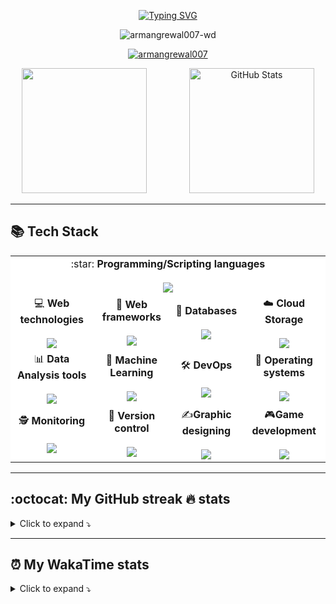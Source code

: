 <!--
**ArmanGrewal007/ArmanGrewal007** is a ✨ _special_ ✨ repository because its `README.md` (this file) appears on your GitHub profile.

Here are some ideas to get you started:

- 🔭 I’m currently working on ...
- 🌱 I’m currently learning ...
- 👯 I’m looking to collaborate on ...
- 🤔 I’m looking for help with ...
- 💬 Ask me about ...
- 📫 How to reach me: ...
- 😄 Pronouns: ...
- ⚡ Fun fact: ...
-->


<!-- ***WANDERING IN MY METAPHYSICAL REALM...🚶‍♂️*** -->


<!-- Typing - https://github.com/DenverCoder1/readme-typing-svg 
      DEMO site - https://readme-typing-svg.demolab.com/demo/ -->
<p align="center">
<a href="https://git.io/typing-svg"><img src="https://readme-typing-svg.demolab.com?font=Fira+Code&pause=1000&color=F7A30F&center=true&vCenter=true&random=false&width=435&lines=Hi+there!;+%E0%A8%B8%E0%A8%A4%E0%A8%BF+%E0%A8%B8%E0%A9%8D%E0%A8%B0%E0%A9%80+%E0%A8%85%E0%A8%95%E0%A8%BE%E0%A8%B2+%E0%A5%A4" alt="Typing SVG" /></a>
</p>

<p float="left" align="center"> 
<!-- Profile view counter - https://github.com/antonkomarev/github-profile-views-counter -->
<img src="https://komarev.com/ghpvc/?username=armangrewal007-wd&label=Profile%20views&color=green&style=flat" alt="armangrewal007-wd" /> 

<!-- Leetcode problems solved, rating  - https://leetcode-badge.vercel.app/
      Leetcode contest rating and quantile 
<a href="https://leetcode.com/armancode4u/"> <img src="https://img.shields.io/badge/dynamic/json?style=flat&labelColor=black&color=%23ffa116&label=Rating&query=ratingQuantile&url=https%3A%2F%2Fbadge.xyli.tech/%2Fapi%2Fusers%2Farmancode4u&logo=leetcode&logoColor=yellow)"> </a> -->

</p>

<!-- <p align="center"><img height="250"   src="ucwl5 2.jpeg">  </p> -->

<!-- github profile trophy - https://github.com/ryo-ma/github-profile-trophy -->
<p float="left" align="center"> <a href="https://github.com/ryo-ma/github-profile-trophy"><img src="https://github-profile-trophy.vercel.app/?username=armangrewal007&theme=onedark&column=-1&margin-w=15&margin-h=15" alt="armangrewal007" /></a> </p>

<!-- Stats - https://github.com/anuraghazra/github-readme-stats 
      (GitHub Stats, Customizing repo and gist cards, Top languages, WakaCard) 
      github-readme-stats-git-master-armangrewal007s-projects.vercel.app is my personal deployment to also show private stats-->
      
<p align="center">
<img height="200" src="https://github-readme-stats.vercel.app/api?username=armangrewal007&theme=github_dark_dimmed&count_private=true&include_all_commits=true" />
<img height="200" hspace="30"/>
<img height="200"  src="https://github-readme-stats.vercel.app/api/top-langs?username=armangrewal007&layout=compact&theme=github_dark_dimmed&langs_count=10" alt="GitHub Stats">
</p>

-----------------
## 📚 Tech Stack
<!-- Dev Icons - https://github.com/devicons/devicon/ -->


<table align="center" style="background-color: white;">
      <tr align="center">
            <td colspan="5">:star: <b>Programming/Scripting languages</b> 
                 <br><br> <img src="https://skillicons.dev/icons?i=python,bash,cpp,c,cs,java,html,css,js">
      </tr>
      <tr align="center">
            <td>💻 <b>Web technologies</b><br><br><img src="https://skillicons.dev/icons?i=bootstrap,jquery,vue,express"></td>
            <td>🚀 <b>Web frameworks</b><br><br> <img src="https://skillicons.dev/icons?i=django,flask,rails"></td>
            <td>🔎 <b>Databases</b><br><br> <img src="https://skillicons.dev/icons?i=mysql,sqlite,mongodb,redis"></td>
            <td>☁️ <b>Cloud Storage</b><br><br><img src="https://skillicons.dev/icons?i=aws"></td>
      </tr>
      <tr align="center"> 
            <td>📊 <b>Data Analysis tools</b><br><br> <img src="https://skillicons.dev/icons?i="> </td>
            <td>🧠 <b>Machine Learning</b><br><br><img src="https://skillicons.dev/icons?i=tensorflow,pytorch"> </td>
            <td>🛠️ <b>DevOps</b><br><br><img src="https://skillicons.dev/icons?i=jenkins,docker"></td>
            <td>💽 <b>Operating systems</b><br><br> <img src="https://skillicons.dev/icons?i="></td>
      </tr>
      <tr align="center">
            <td>🕵️ <b>Monitoring</b><br><br> <img src="https://skillicons.dev/icons?i=kafka,postman"></td>
            <td>🐙 <b>Version control</b><br><br> <img src="https://skillicons.dev/icons?i=git"></td>
            <td>✍️<b>Graphic designing</b><br><br><img src="https://skillicons.dev/icons?i=gimp,blender"> </td>
            <td>🎮<b>Game development</b><br><br><img src="https://skillicons.dev/icons?i=unity"> </td>
      </tr>
</table>

--------------------
## :octocat: My GitHub streak 🔥 stats
<details> <summary> Click to expand ⤵️ </summary>
<p float="left" align="center">
      <!-- Streak stats - https://github.com/DenverCoder1/github-readme-streak-stats
      DEMO site - https://streak-stats.demolab.com/demo/ -->
<a href="https://git.io/streak-stats"><img src="https://streak-stats.demolab.com?user=ArmanGrewal007&theme=one-dark-pro&hide_border=true&card_width=300" alt="GitHub Streak" /></a>
<!-- <img height="200" hspace="5"/> -->
</p>

<!-- github activity graph - https://github.com/Ashutosh00710/github-readme-activity-graph -->
<img src = "https://github-readme-activity-graph.vercel.app/graph?username=armangrewal007&theme=merko"/>

</details>
<!-- HUGE COLLECTION OF METRICS   https://github.com/lowlighter/metrics -->

------------------------
## ⏰ My WakaTime stats 
<details> <summary> Click to expand ⤵️ </summary>
<p float="left" align="center">
      <!-- time spend coding on wakatime -->
<a href="https://wakatime.com/@018bec3c-339f-4acb-98b2-41aa9598b087"><img src="https://wakatime.com/badge/user/018bec3c-339f-4acb-98b2-41aa9598b087.svg" alt="Total time coded since Nov 20 2023" /></a>
</p>

<!-- wakatime stats -->
<img src="https://github-readme-stats-git-master-armangrewal007s-projects.vercel.app/api/wakatime?username=armangrewal007&theme=github_dark_dimmed&layout=compact">


</details>

<!-- PRE MADE readme.md https://rahuldkjain.github.io/gh-profile-readme-generator/ 

<h1 align="center">Hi 👋, I'm Arman Grewal</h1>
<p align="left"> <img src="https://komarev.com/ghpvc/?username=armangrewal007&label=Profile%20views&color=0e75b6&style=flat" alt="armangrewal007" /> </p>

<p align="left"> <a href="https://github.com/ryo-ma/github-profile-trophy"><img src="https://github-profile-trophy.vercel.app/?username=armangrewal007" alt="armangrewal007" /></a> </p>

<p align="left"> <a href="https://twitter.com/" target="blank"><img src="https://img.shields.io/twitter/follow/?logo=twitter&style=for-the-badge" alt="" /></a> </p>

<h3 align="left">Connect with me:</h3>
<p align="left">
<a href="https://linkedin.com/in/armangrewal007" target="blank"><img align="center" src="https://raw.githubusercontent.com/rahuldkjain/github-profile-readme-generator/master/src/images/icons/Social/linked-in-alt.svg" alt="armangrewal007" height="30" width="40" /></a>
<a href="https://kaggle.com/armangrewal007" target="blank"><img align="center" src="https://raw.githubusercontent.com/rahuldkjain/github-profile-readme-generator/master/src/images/icons/Social/kaggle.svg" alt="armangrewal007" height="30" width="40" /></a>
<a href="https://instagram.com/arman.singh.grewal" target="blank"><img align="center" src="https://raw.githubusercontent.com/rahuldkjain/github-profile-readme-generator/master/src/images/icons/Social/instagram.svg" alt="arman.singh.grewal" height="30" width="40" /></a>
<a href="https://www.hackerrank.com/armansinghgrewal" target="blank"><img align="center" src="https://raw.githubusercontent.com/rahuldkjain/github-profile-readme-generator/master/src/images/icons/Social/hackerrank.svg" alt="armansinghgrewal" height="30" width="40" /></a>
<a href="https://www.leetcode.com/armancode4u" target="blank"><img align="center" src="https://raw.githubusercontent.com/rahuldkjain/github-profile-readme-generator/master/src/images/icons/Social/leet-code.svg" alt="armancode4u" height="30" width="40" /></a>
</p>

<h3 align="left">Languages and Tools:</h3>
<p align="left"> 
<a href="https://aws.amazon.com" target="_blank" rel="noreferrer"> 
<img src="https://raw.githubusercontent.com/devicons/devicon/master/icons/amazonwebservices/amazonwebservices-original-wordmark.svg" alt="aws" width="40" height="40"/> </a> 
<a href="https://www.gnu.org/software/bash/" target="_blank" rel="noreferrer"> 
<img src="https://www.vectorlogo.zone/logos/gnu_bash/gnu_bash-icon.svg" alt="bash" width="40" height="40"/> </a> 
<a href="https://getbootstrap.com" target="_blank" rel="noreferrer"> 
<img src="https://raw.githubusercontent.com/devicons/devicon/master/icons/bootstrap/bootstrap-plain-wordmark.svg" alt="bootstrap" width="40" height="40"/> </a> <a href="https://www.cprogramming.com/" target="_blank" rel="noreferrer"> <img src="https://raw.githubusercontent.com/devicons/devicon/master/icons/c/c-original.svg" alt="c" width="40" height="40"/> </a> <a href="https://www.w3schools.com/cpp/" target="_blank" rel="noreferrer"> <img src="https://raw.githubusercontent.com/devicons/devicon/master/icons/cplusplus/cplusplus-original.svg" alt="cplusplus" width="40" height="40"/> </a> <a href="https://www.w3schools.com/css/" target="_blank" rel="noreferrer"> <img src="https://raw.githubusercontent.com/devicons/devicon/master/icons/css3/css3-original-wordmark.svg" alt="css3" width="40" height="40"/> </a> <a href="https://www.djangoproject.com/" target="_blank" rel="noreferrer"> <img src="https://cdn.worldvectorlogo.com/logos/django.svg" alt="django" width="40" height="40"/> </a> <a href="https://www.docker.com/" target="_blank" rel="noreferrer"> <img src="https://raw.githubusercontent.com/devicons/devicon/master/icons/docker/docker-original-wordmark.svg" alt="docker" width="40" height="40"/> </a> <a href="https://www.elastic.co" target="_blank" rel="noreferrer"> <img src="https://www.vectorlogo.zone/logos/elastic/elastic-icon.svg" alt="elasticsearch" width="40" height="40"/> </a> <a href="https://flask.palletsprojects.com/" target="_blank" rel="noreferrer"> <img src="https://www.vectorlogo.zone/logos/pocoo_flask/pocoo_flask-icon.svg" alt="flask" width="40" height="40"/> </a> <a href="https://git-scm.com/" target="_blank" rel="noreferrer"> <img src="https://www.vectorlogo.zone/logos/git-scm/git-scm-icon.svg" alt="git" width="40" height="40"/> </a> <a href="https://grafana.com" target="_blank" rel="noreferrer"> <img src="https://www.vectorlogo.zone/logos/grafana/grafana-icon.svg" alt="grafana" width="40" height="40"/> </a> <a href="https://www.java.com" target="_blank" rel="noreferrer"> <img src="https://raw.githubusercontent.com/devicons/devicon/master/icons/java/java-original.svg" alt="java" width="40" height="40"/> </a> <a href="https://developer.mozilla.org/en-US/docs/Web/JavaScript" target="_blank" rel="noreferrer"> <img src="https://raw.githubusercontent.com/devicons/devicon/master/icons/javascript/javascript-original.svg" alt="javascript" width="40" height="40"/> </a> <a href="https://www.jenkins.io" target="_blank" rel="noreferrer"> <img src="https://www.vectorlogo.zone/logos/jenkins/jenkins-icon.svg" alt="jenkins" width="40" height="40"/> </a> <a href="https://kafka.apache.org/" target="_blank" rel="noreferrer"> <img src="https://www.vectorlogo.zone/logos/apache_kafka/apache_kafka-icon.svg" alt="kafka" width="40" height="40"/> </a> <a href="https://www.elastic.co/kibana" target="_blank" rel="noreferrer"> <img src="https://www.vectorlogo.zone/logos/elasticco_kibana/elasticco_kibana-icon.svg" alt="kibana" width="40" height="40"/> </a> <a href="https://www.linux.org/" target="_blank" rel="noreferrer"> <img src="https://raw.githubusercontent.com/devicons/devicon/master/icons/linux/linux-original.svg" alt="linux" width="40" height="40"/> </a> <a href="https://www.mongodb.com/" target="_blank" rel="noreferrer"> <img src="https://raw.githubusercontent.com/devicons/devicon/master/icons/mongodb/mongodb-original-wordmark.svg" alt="mongodb" width="40" height="40"/> </a> <a href="https://www.microsoft.com/en-us/sql-server" target="_blank" rel="noreferrer"> <img src="https://www.svgrepo.com/show/303229/microsoft-sql-server-logo.svg" alt="mssql" width="40" height="40"/> </a> <a href="https://www.mysql.com/" target="_blank" rel="noreferrer"> <img src="https://raw.githubusercontent.com/devicons/devicon/master/icons/mysql/mysql-original-wordmark.svg" alt="mysql" width="40" height="40"/> </a> <a href="https://nodejs.org" target="_blank" rel="noreferrer"> <img src="https://raw.githubusercontent.com/devicons/devicon/master/icons/nodejs/nodejs-original-wordmark.svg" alt="nodejs" width="40" height="40"/> </a> <a href="https://opencv.org/" target="_blank" rel="noreferrer"> <img src="https://www.vectorlogo.zone/logos/opencv/opencv-icon.svg" alt="opencv" width="40" height="40"/> </a> <a href="https://www.oracle.com/" target="_blank" rel="noreferrer"> <img src="https://raw.githubusercontent.com/devicons/devicon/master/icons/oracle/oracle-original.svg" alt="oracle" width="40" height="40"/> </a> <a href="https://pandas.pydata.org/" target="_blank" rel="noreferrer"> <img src="https://raw.githubusercontent.com/devicons/devicon/2ae2a900d2f041da66e950e4d48052658d850630/icons/pandas/pandas-original.svg" alt="pandas" width="40" height="40"/> </a> <a href="https://www.postgresql.org" target="_blank" rel="noreferrer"> <img src="https://raw.githubusercontent.com/devicons/devicon/master/icons/postgresql/postgresql-original-wordmark.svg" alt="postgresql" width="40" height="40"/> </a> <a href="https://postman.com" target="_blank" rel="noreferrer"> <img src="https://www.vectorlogo.zone/logos/getpostman/getpostman-icon.svg" alt="postman" width="40" height="40"/> </a> <a href="https://www.python.org" target="_blank" rel="noreferrer"> <img src="https://raw.githubusercontent.com/devicons/devicon/master/icons/python/python-original.svg" alt="python" width="40" height="40"/> </a> <a href="https://pytorch.org/" target="_blank" rel="noreferrer"> <img src="https://www.vectorlogo.zone/logos/pytorch/pytorch-icon.svg" alt="pytorch" width="40" height="40"/> </a> <a href="https://rubyonrails.org" target="_blank" rel="noreferrer"> <img src="https://raw.githubusercontent.com/devicons/devicon/master/icons/rails/rails-original-wordmark.svg" alt="rails" width="40" height="40"/> </a> <a href="https://redis.io" target="_blank" rel="noreferrer"> <img src="https://raw.githubusercontent.com/devicons/devicon/master/icons/redis/redis-original-wordmark.svg" alt="redis" width="40" height="40"/> </a> <a href="https://www.ruby-lang.org/en/" target="_blank" rel="noreferrer"> <img src="https://raw.githubusercontent.com/devicons/devicon/master/icons/ruby/ruby-original.svg" alt="ruby" width="40" height="40"/> </a> <a href="https://scikit-learn.org/" target="_blank" rel="noreferrer"> <img src="https://upload.wikimedia.org/wikipedia/commons/0/05/Scikit_learn_logo_small.svg" alt="scikit_learn" width="40" height="40"/> </a> <a href="https://seaborn.pydata.org/" target="_blank" rel="noreferrer"> <img src="https://seaborn.pydata.org/_images/logo-mark-lightbg.svg" alt="seaborn" width="40" height="40"/> </a> <a href="https://tailwindcss.com/" target="_blank" rel="noreferrer"> <img src="https://www.vectorlogo.zone/logos/tailwindcss/tailwindcss-icon.svg" alt="tailwind" width="40" height="40"/> </a> <a href="https://www.tensorflow.org" target="_blank" rel="noreferrer"> <img src="https://www.vectorlogo.zone/logos/tensorflow/tensorflow-icon.svg" alt="tensorflow" width="40" height="40"/> </a> <a href="https://unity.com/" target="_blank" rel="noreferrer"> <img src="https://www.vectorlogo.zone/logos/unity3d/unity3d-icon.svg" alt="unity" width="40" height="40"/> </a> <a href="https://vuejs.org/" target="_blank" rel="noreferrer"> <img src="https://raw.githubusercontent.com/devicons/devicon/master/icons/vuejs/vuejs-original-wordmark.svg" alt="vuejs" width="40" height="40"/> </a> </p>

<p><img align="left" src="https://github-readme-stats.vercel.app/api/top-langs?username=armangrewal007&show_icons=true&locale=en&layout=compact" alt="armangrewal007" /></p>

<p>&nbsp;<img align="center" src="https://github-readme-stats.vercel.app/api?username=armangrewal007&show_icons=true&locale=en" alt="armangrewal007" /></p>

<p><img align="center" src="https://github-readme-streak-stats.herokuapp.com/?user=armangrewal007&" alt="armangrewal007" /></p>

-->
